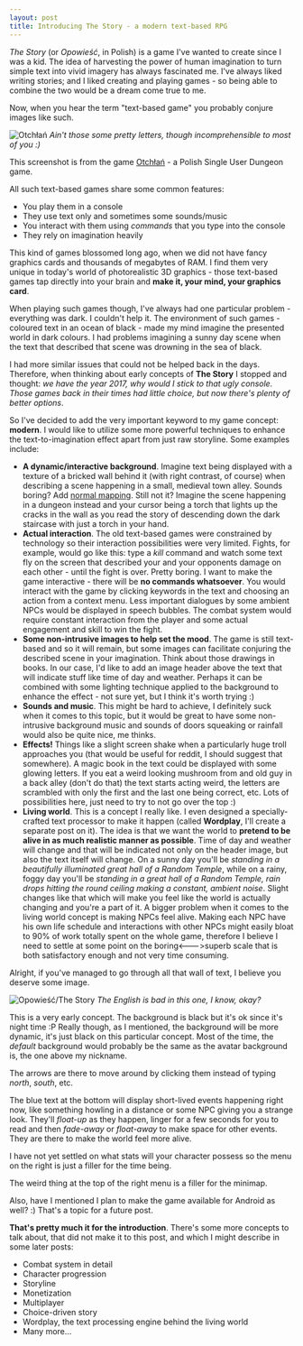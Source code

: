 ```yaml
---
layout: post
title: Introducing The Story - a modern text-based RPG
---
```


*The Story* (or *Opowieść*, in Polish) is a game I've wanted to create since I was a kid. The idea of harvesting the power of human imagination to turn simple text into vivid imagery has always fascinated me. I've always liked writing stories; and I liked creating and playing games - so being able to combine the two would be a dream come true to me.

Now, when you hear the term "text-based game" you probably conjure images like such.

![Otchłań]({{site.baseurl}}/public/images/otchlan_1.jpg)
*Ain't those some pretty letters, though incomprehensible to most of you :)*

This screenshot is from the game [Otchłań](http://otchlan.pl/) - a Polish Single User Dungeon game.

All such text-based games share some common features:
- You play them in a console
- They use text only and sometimes some sounds/music
- You interact with them using *commands* that you type into the console
- They rely on imagination heavily

This kind of games blossomed long ago, when we did not have fancy graphics cards and thousands of megabytes of RAM. I find them very unique in today's world of photorealistic 3D graphics - those text-based games tap directly into your brain and **make it, your mind, your graphics card**.

When playing such games though, I've always had one particular problem - everything was dark. I couldn't help it. The environment of such games - coloured text in an ocean of black - made my mind imagine the presented world in dark colours. I had problems imagining a sunny day scene when the text that described that scene was drowning in the sea of black.

I had more similar issues that could not be helped back in the days. Therefore, when thinking about early concepts of **The Story** I stopped and thought: *we have the year 2017, why would I stick to that ugly console. Those games back in their times had little choice, but now there's plenty of better options*.

So I've decided to add the very important keyword to my game concept: **modern**. I would like to utilize some more powerful techniques to enhance the text-to-imagination effect apart from just raw storyline. Some examples include:
- **A dynamic/interactive background**. Imagine text being displayed with a texture of a bricked wall behind it (with right contrast, of course) when describing a scene happening in a small, medieval town alley. Sounds boring? Add [normal mapping](https://learnopengl.com/img/advanced-lighting/normal_mapping_compare.png). Still not it? Imagine the scene happening in a dungeon instead and your cursor being a torch that lights up the cracks in the wall as you read the story of descending down the dark staircase with just a torch in your hand.
- **Actual interaction**. The old text-based games were constrained by technology so their interaction possibilities were very limited. Fights, for example, would go like this: type a *kill* command and watch some text fly on the screen that described your and your opponents damage on each other - until the fight is over. Pretty boring. I want to make the game interactive - there will be **no commands whatsoever**. You would interact with the game by clicking keywords in the text and choosing an action from a context menu. Less important dialogues by some ambient NPCs would be displayed in speech bubbles. The combat system would require constant interaction from the player and some actual engagement and skill to win the fight.
- **Some non-intrusive images to help set the mood**. The game is still text-based and so it will remain, but some images can facilitate conjuring the described scene in your imagination. Think about those drawings in books. In our case, I'd like to add an image header above the text that will indicate stuff like time of day and weather. Perhaps it can be combined with some lighting technique applied to the background to enhance the effect - not sure yet, but I think it's worth trying :)
- **Sounds and music**. This might be hard to achieve, I definitely suck when it comes to this topic, but it would be great to have some non-intrusive background music and sounds of doors squeaking or rainfall would also be quite nice, me thinks.
- **Effects!** Things like a slight screen shake when a particularly huge troll approaches you (that would be useful for reddit, I should suggest that somewhere). A magic book in the text could be displayed with some glowing letters. If you eat a weird looking mushroom from and old guy in a back alley (don't do that) the text starts acting weird, the letters are scrambled with only the first and the last one being correct, etc. Lots of possibilities here, just need to try to not go over the top :)
- **Living world**. This is a concept I really like. I even designed a specially-crafted text processor to make it happen (called **Wordplay**, I'll create a separate post on it). The idea is that we want the world to **pretend to be alive in as much realistic manner as possible**. Time of day and weather will change and that will be indicated not only on the header image, but also the text itself will change. On a sunny day you'll be *standing in a beautifully illuminated great hall of a Random Temple*, while on a rainy, foggy day you'll be *standing in a great hall of a Random Temple, rain drops hitting the round ceiling making a constant, ambient noise*. Slight changes like that which will make you feel like the world is actually changing and you're a part of it. A bigger problem when it comes to the living world concept is making NPCs feel alive. Making each NPC have his own life schedule and interactions with other NPCs might easily bloat to 90% of work totally spent on the whole game, therefore I believe I need to settle at some point on the boring<--->superb scale that is both satisfactory enough and not very time consuming.

Alright, if you've managed to go through all that wall of text, I believe you deserve some image.

![Opowieść/The Story]({{site.baseurl}}/public/images/opowiesc_1.png)
*The English is bad in this one, I know, okay?*

This is a very early concept. The background is black but it's ok since it's night time :P Really though, as I mentioned, the background will be more dynamic, it's just black on this particular concept. Most of the time, the *default* background would probably be the same as the avatar background is, the one above my nickname.

The arrows are there to move around by clicking them instead of typing *north*, *south*, etc.

The blue text at the bottom will display short-lived events happening right now, like something howling in a distance or some NPC giving you a strange look. They'll *float-up* as they happen, linger for a few seconds for you to read and then *fade-away* or *float-away* to make space for other events. They are there to make the world feel more alive.

I have not yet settled on what stats will your character possess so the menu on the right is just a filler for the time being.

The weird thing at the top of the right menu is a filler for the minimap.

Also, have I mentioned I plan to make the game available for Android as well? :) That's a topic for a future post.

**That's pretty much it for the introduction**. There's some more concepts to talk about, that did not make it to this post, and which I might describe in some later posts:
- Combat system in detail
- Character progression
- Storyline
- Monetization
- Multiplayer
- Choice-driven story
- Wordplay, the text processing engine behind the living world
- Many more...
